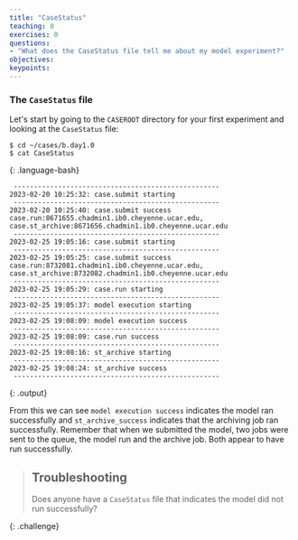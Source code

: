 ```yaml
---
title: "CaseStatus"
teaching: 0
exercises: 0 
questions:
- "What does the CaseStatus file tell me about my model experiment?"
objectives:
keypoints:
---
```


### The `CaseStatus` file

Let's start by going to the `CASEROOT` directory for your first experiment and looking at the `CaseStatus` file:

~~~
$ cd ~/cases/b.day1.0
$ cat CaseStatus
~~~
{: .language-bash}

~~~
 ---------------------------------------------------
2023-02-20 10:25:32: case.submit starting 
 ---------------------------------------------------
2023-02-20 10:25:40: case.submit success case.run:8671655.chadmin1.ib0.cheyenne.ucar.edu, case.st_archive:8671656.chadmin1.ib0.cheyenne.ucar.edu
 ---------------------------------------------------
2023-02-25 19:05:16: case.submit starting 
 ---------------------------------------------------
2023-02-25 19:05:25: case.submit success case.run:8732081.chadmin1.ib0.cheyenne.ucar.edu, case.st_archive:8732082.chadmin1.ib0.cheyenne.ucar.edu
 ---------------------------------------------------
2023-02-25 19:05:29: case.run starting 
 ---------------------------------------------------
2023-02-25 19:05:37: model execution starting 
 ---------------------------------------------------
2023-02-25 19:08:09: model execution success 
 ---------------------------------------------------
2023-02-25 19:08:09: case.run success 
 ---------------------------------------------------
2023-02-25 19:08:16: st_archive starting 
 ---------------------------------------------------
2023-02-25 19:08:24: st_archive success 
 ---------------------------------------------------
~~~
{: .output}

From this we can see `model execution success` indicates the model ran successfully and `st_archive_success` indicates that the archiving job ran successfully. Remember that when we submitted the model, two jobs were sent to the queue, the model run and the archive job.  Both appear to have run successfully.

> ## Troubleshooting
>
> Does anyone have a `CaseStatus` file that indicates the model did not run successfully? 
>
{: .challenge}

